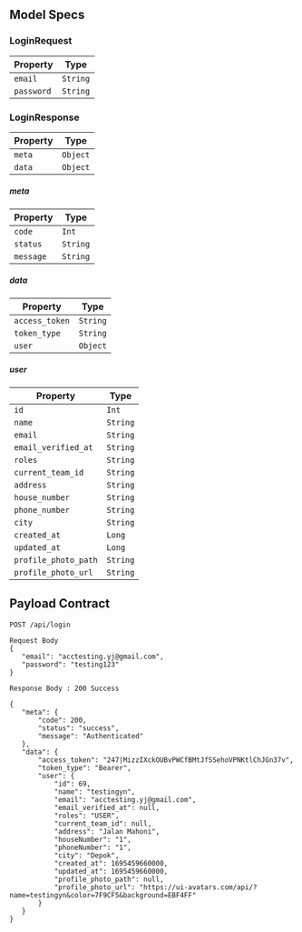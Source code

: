 ## Model Specs

### LoginRequest

| Property    | Type     |
|-------------|----------|
| `email`     | `String` |
| `password`  | `String` |

### LoginResponse

| Property   | Type     |
|------------|----------|
| `meta`     | `Object` |
| `data`     | `Object` |

##### meta
| Property       | Type     |
|----------------|----------|
| `code`         | `Int`    |
| `status`       | `String` |
| `message`      | `String` |

##### data
| Property       | Type     |
|----------------|----------|
| `access_token` | `String` |
| `token_type`   | `String` |
| `user`         | `Object` |

##### user
| Property            | Type     |
|---------------------|----------|
| `id`                | `Int`    |
| `name`              | `String` |
| `email`             | `String` |
| `email_verified_at` | `String` |
| `roles`             | `String` |
| `current_team_id`   | `String` | 
| `address`           | `String` |
| `house_number`      | `String` |
| `phone_number`      | `String` |
| `city`              | `String` |
| `created_at`        | `Long`   |
| `updated_at`        | `Long`   |
| `profile_photo_path`| `String` |
| `profile_photo_url` | `String` |


 ## Payload Contract
 
 ```
 POST /api/login

 Request Body
 {
    "email": "acctesting.yj@gmail.com",
    "password": "testing123"
}

Response Body : 200 Success

{
    "meta": {
        "code": 200,
        "status": "success",
        "message": "Authenticated"
    },
    "data": {
        "access_token": "247|MizzIXckOUBvPWCfBMtJfSSehoVPNKtlChJGn37v",
        "token_type": "Bearer",
        "user": {
            "id": 69,
            "name": "testingyn",
            "email": "acctesting.yj@gmail.com",
            "email_verified_at": null,
            "roles": "USER",
            "current_team_id": null,
            "address": "Jalan Mahoni",
            "houseNumber": "1",
            "phoneNumber": "1",
            "city": "Depok",
            "created_at": 1695459660000,
            "updated_at": 1695459660000,
            "profile_photo_path": null,
            "profile_photo_url": "https://ui-avatars.com/api/?name=testingyn&color=7F9CF5&background=EBF4FF"
        }
    }
}
```

